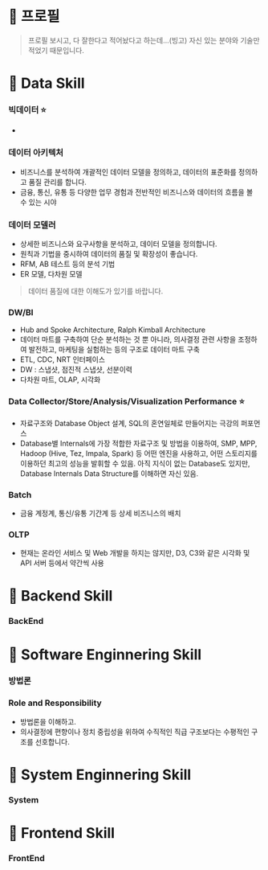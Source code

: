 # :high_brightness: 프로필
> 프로필 보시고, 다 잘한다고 적어놨다고 하는데...(빙고) 자신 있는 분야와 기술만 적었기 때문입니다.
<!--
# :high_brightness: 히스토리
### 프리랜서
* 2006년 07월 ~ 현재
* 분야 : FrontEnd, BackEnd, Data, System
> FrontEnd 손뗀지 10년 넘음 ...
### 제이넷
* 2005년 02월 ~ 2006년 01월
* 분야 : FrontEnd, BackEnd, Data, System
### 인카르타
* 1999년 08월 ~ 2002년 05월
* 분야 : FrontEnd, BackEnd, Data, System
-->

# :high_brightness: Data Skill
### 빅데이터 :star:
*
### 데이터 아키텍처
* 비즈니스를 분석하여 개괄적인 데이터 모델을 정의하고, 데이터의 표준화를 정의하고 품질 관리를 합니다.
* 금융, 통신, 유통 등 다양한 업무 경험과 전반적인 비즈니스와 데이터의 흐름을 볼 수 있는 시야
### 데이터 모델러
* 상세한 비즈니스와 요구사항을 분석하고, 데이터 모델을 정의합니다.
* 원칙과 기법을 중시하여 데이터의 품질 및 확장성이 좋습니다.
* RFM, AB 테스트 등의 분석 기법
* ER 모델, 다차원 모델
> 데이터 품질에 대한 이해도가 있기를 바랍니다.
### DW/BI
* Hub and Spoke Architecture, Ralph Kimball Architecture
* 데이터 마트를 구축하여 단순 분석하는 것 뿐 아니라, 의사결정 관련 사항을 조정하여 발전하고, 마케팅을 실험하는 등의 구조로 데이터 마트 구축 
* ETL, CDC, NRT 인터페이스
* DW : 스냅샷, 점진적 스냅샷, 선분이력
* 다차원 마트, OLAP, 시각화
### Data Collector/Store/Analysis/Visualization Performance :star:
* 자료구조와 Database Object 설계, SQL의 혼연일체로 만들어지는 극강의 퍼포먼스
* Database별 Internals에 가장 적합한 자료구조 및 방법을 이용하여, SMP, MPP, Hadoop (Hive, Tez, Impala, Spark) 등 어떤 엔진을 사용하고, 어떤 스토리지를 이용하던 최고의 성능을 발휘할 수 있음. 아직 지식이 없는 Database도 있지만, Database Internals Data Structure를 이해하면 자신 있음.
### Batch
* 금융 계정계, 통신/유통 기간계 등 상세 비즈니스의 배치
### OLTP
* 현재는 온라인 서비스 및 Web 개발을 하지는 않지만, D3, C3와 같은 시각화 및 API 서버 등에서 약간씩 사용

# :high_brightness: Backend Skill
### BackEnd

# :high_brightness: Software Enginnering Skill
### 방법론
### Role and Responsibility
* 방법론을 이해하고. 
* 의사결정에 편향이나 정치 중립성을 위하여 수직적인 직급 구조보다는 수평적인 구조를 선호합니다.

# :high_brightness: System Enginnering Skill
### System

# :high_brightness: Frontend Skill
### FrontEnd



